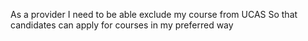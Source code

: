 As a provider
I need to be able exclude my course from UCAS
So that candidates can apply for courses in my preferred way